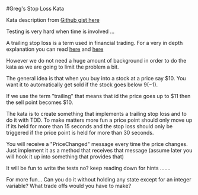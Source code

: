 ﻿#Greg's Stop Loss Kata

Kata description from [Github gist here](https://gist.githubusercontent.com/gregoryyoung/1500720/raw/97e9c9e29db2ad499cb9c14696bc5dea625926f7/gistfile1.txt)

Testing is very hard when time is involved ...

A trailing stop loss is a term used in financial trading. 
For a very in depth explanation you can read [here](http://www.investopedia.com/articles/trading/03/080603.asp) and [here](http://en.wikipedia.org/wiki/Order_(exchange)#Stop_orders)

However we do not need a huge amount of background 
in order to do the kata as we are going to limit the problem a bit.

The general idea is that when you buy into a stock at a price 
say $10. You want it to automatically get sold if the stock 
goes below $9 (-$1). 

If we use the term "trailing" that means that id the price goes up 
to $11 then the sell point becomes $10.

The kata is to create something that implements a trailing stop loss and to do it with TDD. To make matters more fun a price point should only move up if its held for more than 15 seconds and the stop loss should only be triggered if the price point is held for more than 30 seconds.

You will receive a "PriceChanged" message every time the price changes. Just implement it as a method that receives that message (assume later you will hook it up into something that provides that)

It will be fun to write the tests no? keep reading down for hints ....... 

For more fun... Can you do it without holding any state except for an integer variable? What trade offs would you have to make?